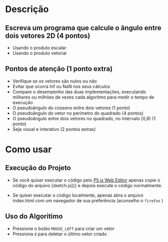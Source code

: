 # Descrição

## Escreva um programa que calcule o ângulo entre dois vetores 2D (4 pontos)
 - Usando o produto escalar
 - Usando o produto vetorial

## Pontos de atenção (1 ponto extra)
 - Verifique se os vetores são nulos ou não
 - Evitar que ocorra Inf ou NaN nos seus cálculos
 - Compare o desempenho das duas implementações, executando milhares ou milhões de vezes cada algoritmo para medir o tempo de execução
 - O pseudoângulo do cosseno entre dois vetores (1 ponto)
 - O pseudoângulo do vetor no perímetro do quadrado (4 pontos)
 - O pseudoângulo entre dois vetores no quadrado, no intervalo [0,8) (1 ponto)
 - Seja visual e interativo (2 pontos extras)

# Como usar

## Execução do Projeto
 - Se você quiser executar o código pelo [P5.js Web Editor](https://editor.p5js.org/) apenas copie o código do arquivo [sketch.js]{} e depois execute o código normalmente.

 - Se quiser executar o código localmente, apenas abra o arquivo index.html com um navegador de sua preferência (aconselho o `firefox` )

## Uso do Algoritimo
 - Pressione o botão `MOUSE_LEFT` para criar um vetor
 - Pressiona `d` para deletar o último vetor criado